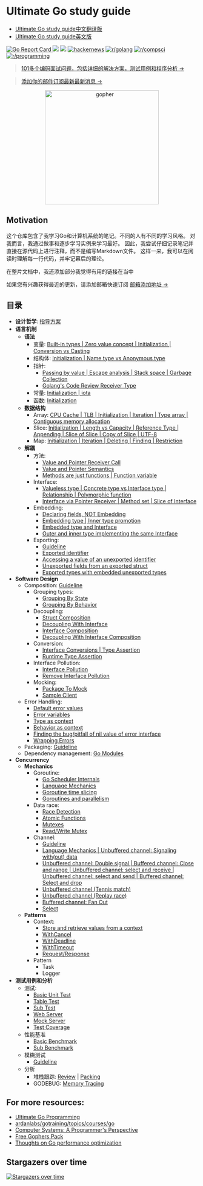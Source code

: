 # Ultimate Go study guide

- [Ultimate Go study guide中文翻译版](https://github.com/tophubs/ultimate-go-chinese/blob/master/README_CHINESE_DOC.md)
- [Ultimate Go study guide英文版](https://github.com/tophubs/ultimate-go-chinese/blob/master/README.md)

[![Go Report Card](https://goreportcard.com/badge/github.com/hoanhan101/ultimate-go)
](https://goreportcard.com/report/github.com/hoanhan101/ultimate-go)
![](https://img.shields.io/github/stars/hoanhan101/ultimate-go)
![](https://img.shields.io/github/forks/hoanhan101/ultimate-go)
[![hackernews](https://img.shields.io/badge/hackernews-450%2B-orange)](https://news.ycombinator.com/item?id=20701671)
[![r/golang](https://img.shields.io/badge/r/golang-255%2B-orange)](https://www.reddit.com/r/golang/comments/cqqi9h/ultimate_go_study_guides_with_heavily_documented/)
[![r/compsci](https://img.shields.io/badge/r/compsci-60%2B-orange)](https://www.reddit.com/r/compsci/comments/cr3jzh/ultimate_go_study_guides_with_heavily_documented/)
[![r/programming](https://img.shields.io/badge/r/programming-40%2B-orange)](https://www.reddit.com/r/programming/comments/cr3gqu/ultimate_go_study_guides_with_heavily_documented/)

> [101多个编码面试问题，包括详细的解决方案，测试用例和程序分析 →](https://github.com/hoanhan101/algo)

> [添加你的邮件订阅最新最新消息 →](https://tinyletter.com/hoanhan)

<p align="center">
  <img src="gopher.png" alt="gopher" width="300"/>
</p>

## Motivation

这个仓库包含了我学习Go和计算机系统的笔记。不同的人有不同的学习风格。
对我而言，我通过做事和逐步学习实例来学习最好。
因此，我尝试仔细记录笔记并直接在源代码上进行注释，而不是编写Markdown文件。
这样一来，我可以在阅读时理解每一行代码，并牢记幕后的理论。

在整片文档中，我还添加部分我觉得有用的链接在当中

如果您有兴趣获得最近的更新，请添加邮箱快速订阅 [邮箱添加地址 →](https://tinyletter.com/hoanhan)

## 目录

- **设计哲学**:
  [指导方案](https://github.com/ardanlabs/gotraining/blob/master/topics/go/README.md)
- **语言机制**
  - **语法**
    - 变量: [Built-in types | Zero value concept | Initialization | Conversion vs Casting](go_cn/language/variable.go)
    - 结构体: [Initialization | Name type vs Anonymous type](go_cn/language/struct.go)
    - 指针: 
      - [Passing by value | Escape analysis | Stack space | Garbage Collection](go_cn/language/pointer.go)
      - [Golang's Code Review Receiver Type](https://github.com/golang/go/wiki/CodeReviewComments#receiver-type)
    - 常量: [Initialization | iota](go_cn/language/constant.go)
    - 函数: [Initialization](go_cn/language/function.go)
  - **数据结构**
    - Array: [CPU Cache | TLB | Initialization | Iteration | Type array | Contiguous memory allocation](go_cn/language/array.go)
    - Slice: [Initialization | Length vs Capacity | Reference Type | Appending | Slice of Slice | Copy of Slice | UTF-8](go_cn/language/slice.go)
    - Map: [Initialization | Iteration | Deleting | Finding | Restriction ](go_cn/language/map.go)
  - **解耦**
    - 方法: 
      - [Value and Pointer Receiver Call](go_cn/language/method_1.go)
      - [Value and Pointer Semantics](go_cn/language/method_2.go)
      - [Methods are just functions | Function variable](go_cn/language/method_3.go)
    - Interface: 
      - [Valueless type | Concrete type vs Interface type | Relationship | Polymorphic function](go_cn/language/interface_1.go)
      - [Interface via Pointer Receiver | Method set | Slice of Interface](go_cn/language/interface_2.go)
    - Embedding: 
      - [Declaring fields, NOT Embedding](go_cn/language/embedding_1.go)
      - [Embedding type | Inner type promotion](go_cn/language/embedding_2.go)
      - [Embedded type and Interface](go_cn/language/embedding_3.go)
      - [Outer and inner type implementing the same Interface](go_cn/language/embedding_4.go)
    - Exporting:
      - [Guideline](go_cn/language/exporting/README.md)
      - [Exported identifier](go_cn/language/exporting/exporting_1)
      - [Accessing a value of an unexported identifier](go_cn/language/exporting/exporting_2)
      - [Unexported fields from an exported struct](go_cn/language/exporting/exporting_3)
      - [Exported types with embedded unexported types](go_cn/language/exporting/exporting_4)
- **Software Design**
  - Composition:
    [Guideline](https://github.com/ardanlabs/gotraining/tree/master/topics/go#interface-and-composition-design)
    - Grouping types: 
      - [Grouping By State](go_cn/design/grouping_types_1.go)
      - [Grouping By Behavior](go_cn/design/grouping_types_2.go)
    - Decoupling: 
      - [Struct Composition](go_cn/design/decoupling_1.go)
      - [Decoupling With Interface](go_cn/design/decoupling_2.go)
      - [Interface Composition](go_cn/design/decoupling_3.go)
      - [Decoupling With Interface Composition](go_cn/design/decoupling_4.go)
    - Conversion: 
      - [Interface Conversions | Type Assertion](go_cn/design/conversion_1.go)
      - [Runtime Type Assertion](go_cn/design/conversion_2.go)
    - Interface Pollution: 
      - [Interface Pollution](go_cn/design/pollution_1.go)
      - [Remove Interface Pollution](go_cn/design/pollution_2.go)
    - Mocking: 
      - [Package To Mock](go_cn/design/mocking_1.go)
      - [Sample Client](go_cn/design/mocking_2.go)
  - Error Handling: 
    - [Default error values](go_cn/design/error_1.go)
    - [Error variables](go_cn/design/error_2.go)
    - [Type as context](go_cn/design/error_3.go)
    - [Behavior as context](go_cn/design/error_4.go)
    - [Finding the bug/pitfall of nil value of error interface](go_cn/design/error_5.go)
    - [Wrapping Errors](go_cn/design/error_6.go)
  - Packaging: [Guideline](https://github.com/ardanlabs/gotraining/blob/master/topics/go_cn/design/packaging/README.md)
  - Dependency management: [Go Modules](https://blog.golang.org/using-go-modules)
- **Concurrency**
  - **Mechanics**
    - Goroutine: 
      - [Go Scheduler Internals](go_cn/concurrency/goroutine_1.go)
      - [Language Mechanics](go_cn/concurrency/goroutine_2.go)
      - [Goroutine time slicing](go_cn/concurrency/goroutine_3.go)
      - [Goroutines and parallelism](go_cn/concurrency/goroutine_4.go)
    - Data race: 
      - [Race Detection](go_cn/concurrency/data_race_1.go)
      - [Atomic Functions](go_cn/concurrency/data_race_2.go)
      - [Mutexes](go_cn/concurrency/data_race_3.go)
      - [Read/Write Mutex](go_cn/concurrency/data_race_4.go)
    - Channel: 
      - [Guideline](https://github.com/ardanlabs/gotraining/tree/master/topics/go#concurrent-software-design)
      - [Language Mechanics | Unbuffered channel: Signaling with(out) data](go_cn/concurrency/channel_1.go)
      - [Unbuffered channel: Double signal | Buffered channel: Close and range | Unbuffered channel: select and receive | Unbuffered channel: select and send | Buffered channel: Select and drop](go_cn/concurrency/channel_2.go)
      - [Unbuffered channel (Tennis match)](go_cn/concurrency/channel_3.go)
      - [Unbuffered channel (Replay race)](go_cn/concurrency/channel_4.go)
      - [Buffered channel: Fan Out](go_cn/concurrency/channel_5.go)
      - [Select](go_cn/concurrency/channel_6.go)
  - **Patterns**
    - Context: 
      - [Store and retrieve values from a context](go_cn/concurrency/context_1.go)
      - [WithCancel](go_cn/concurrency/context_2.go)
      - [WithDeadline](go_cn/concurrency/context_3.go)
      - [WithTimeout](go_cn/concurrency/context_4.go)
      - [Request/Response](go_cn/concurrency/context_5.go)
    - Pattern
      - Task
      - Logger
- **测试用例和分析**
  - 测试: 
    - [Basic Unit Test](go_cn/testing/basic_test.go)
    - [Table Test](go_cn/testing/table_test.go)
    - [Sub Test](go_cn/testing/sub_test.go)
    - [Web Server](go_cn/testing/web_server)
    - [Mock Server](go_cn/testing/web_test.go)
    - [Test Coverage](go_cn/testing/README.md)
  - 性能基准
    - [Basic Benchmark](go_cn/benchmark/basic_test.go)
    - [Sub Benchmark](go_cn/benchmark/sub_test.go)
  - 模糊测试
    - [Guideline](https://github.com/ardanlabs/gotraining/blob/master/topics/go_cn/testing/fuzzing/README.md)
  - 分析
    - 堆栈跟踪: [Review](go_cn/profiling/stack_trace_1.go) | [Packing](go_cn/profiling/stack_trace_2.go)
    - GODEBUG: [Memory Tracing](go_cn/profiling/memory_tracing.go)

## For more resources:

- [Ultimate Go Programming](https://www.safaribooksonline.com/library/view/ultimate-go-programming/9780134757476/)
- [ardanlabs/gotraining/topics/courses/go](https://github.com/ardanlabs/gotraining/blob/master/topics/courses/go/README.md)
- [Computer Systems: A Programmer's Perspective](https://www.amazon.com/Computer-Systems-Programmers-Perspective-3rd/dp/013409266X)
- [Free Gophers Pack](https://github.com/MariaLetta/free-gophers-pack)
- [Thoughts on Go performance optimization](https://github.com/dgryski/go-perfbook)

## Stargazers over time

[![Stargazers over time](https://starchart.cc/hoanhan101/ultimate-go.svg)](https://starchart.cc/hoanhan101/ultimate-go)

